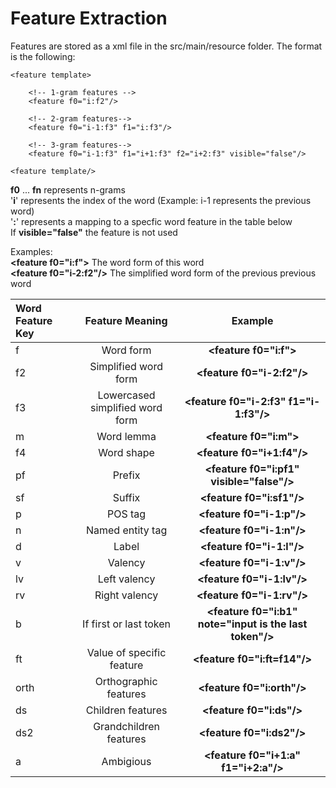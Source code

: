
  

# Feature Extraction 
Features are stored as a xml file in the src/main/resource folder. The format is the following: 
	
	 
	<feature template>
	
		<!-- 1-gram features -->
		<feature f0="i:f2"/>
		
		<!-- 2-gram features-->
		<feature f0="i-1:f3" f1="i:f3"/>

		<!-- 3-gram features-->
		<feature f0="i-1:f3" f1="i+1:f3" f2="i+2:f3" visible="false"/>
	
	<feature template/>
	 
**f0** ... **fn** represents n-grams   
'**i**' represents the index of the word (Example: i-1 represents the previous word)  
'**:**' represents a mapping to a specfic word feature in the table below  
If **visible="false"** the feature is not used

Examples:   
	**\<feature f0="i:f">** The word form of this word   
	**\<feature f0="i-2:f2"/>** The simplified word form of the previous previous word
 




| Word Feature Key  | Feature Meaning  | Example |
|:------------- |:---------------:| :---------------------:|
| f    | Word form | **\<feature f0="i:f">** |
| f2      | Simplified word form      | **\<feature f0="i-2:f2"/>** |
| f3 | Lowercased simplified word form        |  **\<feature f0="i-2:f3" f1="i-1:f3"/>** |
| m | Word lemma        | **\<feature f0="i:m">**  |
| f4 | Word shape | 	**\<feature f0="i+1:f4"/>**|
| pf | Prefix        |  **\<feature f0="i:pf1" visible="false"/>** |
| sf | Suffix        |  **\<feature f0="i:sf1"/>** |
| p | POS tag     		|  **\<feature f0="i-1:p"/>** |
| n | Named entity tag |  **\<feature f0="i-1:n"/>**|
| d | Label        | **\<feature f0="i-1:l"/>** |
| v | Valency        | **\<feature f0="i-1:v"/>**|
| lv | Left valency        |  **\<feature f0="i-1:lv"/>**|
| rv | Right valency      | **\<feature f0="i-1:rv"/>** |
| b | If first or last token | 	**\<feature f0="i:b1" note="input is the last token"/>** |
| ft | Value of specific feature |  **\<feature f0="i:ft=f14"/>** |
| orth | Orthographic features |  **\<feature f0="i:orth"/>**|
| ds | Children features |  **\<feature f0="i:ds"/>**|
| ds2 | Grandchildren features |  **\<feature f0="i:ds2"/>**|
| a | Ambigious |  **\<feature f0="i+1:a" f1="i+2:a"/>**|

